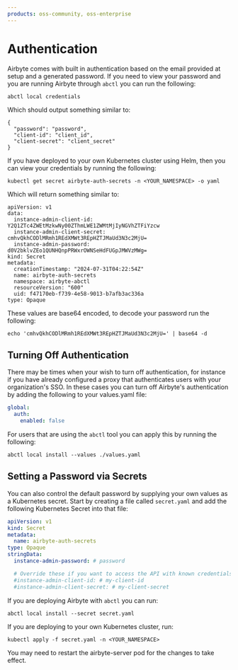 ```yaml
---
products: oss-community, oss-enterprise
---
```


# Authentication

Airbyte comes with built in authentication based on the email provided at setup and a generated password. If you need to
view your password and you are running Airbyte through `abctl` you can run the following:

```shell
abctl local credentials
```
Which should output something similar to:

```shell
{
  "password": "password",
  "client-id": "client_id",
  "client-secret": "client_secret"
}
```

If you have deployed to your own Kubernetes cluster using Helm, then you can view your credentials by running the 
following:

```shell
kubectl get secret airbyte-auth-secrets -n <YOUR_NAMESPACE> -o yaml
```

Which will return something similar to:

```shell
apiVersion: v1
data:
  instance-admin-client-id: Y2Q1ZTc4ZWEtMzkwNy00ZThmLWE1ZWMtMjIyNGVhZTFiYzcw
  instance-admin-client-secret: cmhvQkhCODlMRmh1REdXMWt3REpHZTJMaUd3N3c2MjU=
  instance-admin-password: d0V2bklvZEo1QUNHQnpPRWxrOWNSeHdFUGpJMWVzMWg=
kind: Secret
metadata:
  creationTimestamp: "2024-07-31T04:22:54Z"
  name: airbyte-auth-secrets
  namespace: airbyte-abctl
  resourceVersion: "600"
  uid: f47170eb-f739-4e58-9013-b7afb3ac336a
type: Opaque
```

These values are base64 encoded, to decode your password run the following:

```shell
echo 'cmhvQkhCODlMRmh1REdXMWt3REpHZTJMaUd3N3c2MjU=' | base64 -d
```

## Turning Off Authentication

There may be times when your wish to turn off authentication, for instance if you have already configured a proxy that 
authenticates users with your organization's SSO. In these cases you can turn off Airbyte's authentication by adding the 
following to your values.yaml file:

```yaml
global:
  auth:
    enabled: false
```

For users that are using the `abctl` tool you can apply this by running the following:

```shell
abctl local install --values ./values.yaml
```

## Setting a Password via Secrets

You can also control the default password by supplying your own values as a Kubernetes secret. Start by creating a file 
called `secret.yaml` and add the following Kubernetes Secret into that file:

```yaml
apiVersion: v1
kind: Secret
metadata:
  name: airbyte-auth-secrets
type: Opaque
stringData:
  instance-admin-password: # password

  # Override these if you want to access the API with known credentials
  #instance-admin-client-id: # my-client-id
  #instance-admin-client-secret: # my-client-secret
```

If you are deploying Airbyte with `abctl` you can run:

```shell
abctl local install --secret secret.yaml
```

If you are deploying to your own Kubernetes cluster, run:

```shell
kubectl apply -f secret.yaml -n <YOUR_NAMESPACE>
```

You may need to restart the airbyte-server pod for the changes to take effect.